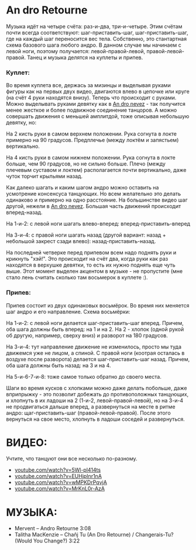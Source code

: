 An dro Retourne
===============

Музыка идёт на четыре счёта: раз-и-два, три-и-четыре. Этим счётам почти всегда соответствуют: шаг-приставить-шаг, шаг-приставить-шаг, где на каждый шаг переносится вес тела. Собственно, это стантартная схема базового шага любого андро. В данном случае мы начинаем с левой ноги, поэтому получается: левой-правой-левой, правой-левой-правой. Танец и музыка делятся на куплеты и припев.

### Куплет:
Во время куплета все, держась за мизинцы и выделывая руками фигуры как на первых двух видео, двигаются влево в цепочке или круге (на счёт 4 руки находятся внизу). Теперь что происходит с руками. Можно выделывать руками девятку как в [An dro nevez](an-dro-nevez.md) - так получится менее жесткое и более подвижное соединение танцоров. А можно совершать движения с меньшей амплитдой, тоже описывая небольшую девятку, но:

На 2 кисть руки в самом верхнем положении. Рука согнута в локте примерно на 90 градусов. Предплечье (между локтём и запястьем) вертикально.

На 4 кисть руки в самом нижнем положении. Рука согнута в локте больше, чем 90 градусов, но не сильно больше. Плечо (между плечевым суставом и локтем) располагается почти вертикально, даже чуток торчит крыльями назад.

Как далеко шагать и каким шагом андро можно оставить на усмотрение консенсуса танцующих. Но всем желательно это делать одинаково и примерно на одно расстояние. На большинстве видео шаг другой, нежели в [An dro nevez](an-dro-nevez.md). Большая часть движений происходит вперед-назад.

На 1-и-2: с левой ноги шагать влево-вперед: вперед-приставить-вперед

На 3-и-4: с правой ноги шагать назад (другой вариант: назад + небольшой закрест сзади влево): назад-приставить-назад.

На последней четверке перед припевом всем надо поднять руки и крикнуть "хэй!". Это происходит на счёт два, когда руки как раз находятся в верхушке девятки, то есть их нужно поднять еще чуть выше. Этот момент выделен акцентом в музыке - не пропустите (мне стало лень считать сколько там восьмерок в куплете :). 

### Припев:
Припев состоит из двух одинаковых восьмёрок. Во время них меняется шаг андро и его направление. Схема восьмёрки:

На 1-и-2: с левой ноги делается шаг-приставить-шаг вперед. Причем, оба шага должны быть вперед: на 1 и на 2. На 2 - хлопок (одной рукой об другую, например, сверху вниз) и разворот на 180 градусов.

На 3-и-4: тут направление движение не изменилось, просто мы туда движемся уже не лицом, а спиной. С правой ноги (коотрая осталась в воздухе после разворота) делается шаг-приставить-шаг назад. Причем, оба шага должны быть назад: на 3 и на 4.

На 5-и-6-7-и-8: тоже самое только обратно до своего места.

Шаги во время кусков с хлопками можно даже делать побольше, даже вприпрыжку - это позволит добежать до противоположных танцующих, и хлопнуть в их ладоши на 2 (1-и-2, левой-правой-левой), но на 3-и-4 не продвигаться дальше вперед, а развернуться на месте в ритме андро: щаг-приставить-шаг (правой-левой-правой). После этого вернуться на свое место, хлопнуть в ладоши соседей и развернуться.

ВИДЕО:
======
Учтите, что танцуют они все несколько по-разному.
- [youtube.com/watch?v=5Wl-pl414ts](https://www.youtube.com/watch?v=5Wl-pl414ts)
- [youtube.com/watch?v=EUHjpInr1nA](https://www.youtube.com/watch?v=EUHjpInr1nA)
- [youtube.com/watch?v=wMPKDrPqvjA](https://www.youtube.com/watch?v=wMPKDrPqvjA)
- [youtube.com/watch?v=MrKnL0r-AzA](https://www.youtube.com/watch?v=MrKnL0r-AzA)

МУЗЫКА:
=======
- Mervent – Andro Retourne 3:08 
- Talitha MacKenzie – Chañj Tu (An Dro Retourne) / Changerais-Tu? (Would You Change?) 3:22
